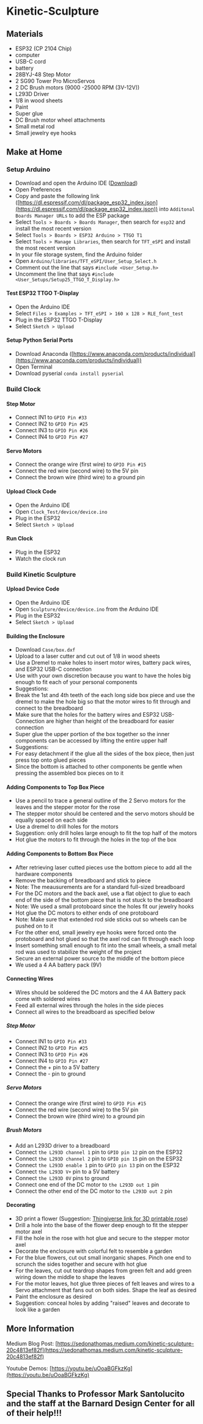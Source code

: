 # Kinetic-Sculpture

## Materials

 - ESP32 (CP 2104 Chip)
 - computer
 - USB-C cord
 - battery
 - 28BYJ-48 Step Motor
 - 2 SG90 Tower Pro MicroServos
 - 2 DC Brush motors (9000 -25000 RPM (3V-12V))
 - L293D Driver
 - 1/8 in wood sheets
 - Paint
 - Super glue
 - DC Brush motor wheel attachments
 - Small metal rod
 - Small jewelry eye hooks

## Make at Home

### Setup Arduino

- Download and open the Arduino IDE ([Download](https://www.arduino.cc/en/software))
- Open Preferences 
- Copy and paste the following link ([https://dl.espressif.com/dl/package_esp32_index.json](https://dl.espressif.com/dl/package_esp32_index.json)) into `Additonal Boards Manager URLs` to add the ESP package
- Select `Tools > Boards > Boards Manager`, then search for `esp32` and install the most recent version
- Select `Tools > Boards > ESP32 Arduino > TTGO T1`
- Select `Tools > Manage Libraries`, then search for `TFT_eSPI` and install the most recent version
- In your file storage system, find the Arduino folder
- Open `Arduino/libraries/TFT_eSPI/User_Setup_Select.h`
- Comment out the line that says `#include <User_Setup.h>`
- Uncomment the line that says `#include <User_Setups/Setup25_TTGO_T_Display.h>`

#### Test ESP32 TTGO T-Display

- Open the Arduino IDE
- Select `Files > Examples > TFT_eSPI > 160 x 128 > RLE_font_test`
- Plug in the ESP32 TTGO T-Display
- Select `Sketch > Upload`

#### Setup Python Serial Ports

- Download Anaconda ([https://www.anaconda.com/products/individual](https://www.anaconda.com/products/individual))
- Open Terminal
- Download pyserial `conda install pyserial`

### Build Clock

#### Step Motor

- Connect IN1 to `GPIO Pin #33`
- Connect IN2 to `GPIO Pin #25`
- Connect IN3 to `GPIO Pin #26`
- Connect IN4 to `GPIO Pin #27`

#### Servo Motors

- Connect the orange wire (first wire) to `GPIO Pin #15`
- Connect the red wire (second wire) to the 5V pin
- Connect the brown wire (third wire) to a ground pin

#### Upload Clock Code

- Open the Arduino IDE
- Open `Clock_Test/device/device.ino`
- Plug in the ESP32
- Select `Sketch > Upload`

#### Run Clock

- Plug in the ESP32
- Watch the clock run

### Build Kinetic Sculpture

#### Upload Device Code

- Open the Arduino IDE
- Open `Sculpture/device/device.ino` from the Arduino IDE
- Plug in the ESP32
- Select `Sketch > Upload`

#### Building the Enclosure
- Download `Case/box.dxf`
- Upload to a laser cutter and cut out of 1/8 in wood sheets
- Use a Dremel to make holes to insert motor wires, battery pack wires, and ESP32 USB-C connection 
 - Use with your own discretion because you want to have the holes big enough to fit each of your personal components
 - Suggestions: 
  - Break the 1st and 4th teeth of the each long side box piece and use the dremel to make the hole big so that the motor wires to fit through and connect to the breadboard
  - Make sure that the holes for the battery wires and ESP32 USB-Connection are higher than height of the breadboard for easier connection
- Super glue the upper portion of the box together so the inner components can be accessed by lifting the entire upper half
 - Suggestions:
  - For easy detachment if the glue all the sides of the box piece, then just press top onto glued pieces
  - Since the bottom is attached to other components be gentle when pressing the assembled box pieces on to it

#### Adding Components to Top Box Piece
- Use a pencil to trace a general outline of the 2 Servo motors for the leaves and the stepper motor for the rose
 - The stepper motor should be centered and the servo motors should be equally spaced on each side
- Use a dremel to drill holes for the motors
 - Suggestion: only drill holes large enough to fit the top half of the motors
- Hot glue the motors to fit through the holes in the top of the box

####  Adding Components to Bottom Box Piece
- After retrieving laser cutted pieces use the bottom piece to add all the hardware components
- Remove the backing of breadboard and stick to piece
 - Note: The meausurements are for a standard full-sized breadboard
- For the DC motors and the back axel, use a flat object to glue to each end of the side of the bottom piece that is not stuck to the breadboard
 - Note: We used a small protoboard since the holes fit our jewelry hooks
- Hot glue the DC motors to either ends of one protoboard
 - Note: Make sure that extended rod side sticks out so wheels can be pushed on to it
- For the other end, small jewelry eye hooks were forced onto the protoboard and hot glued so that the axel rod can fit through each loop 
- Insert something small enough to fit into the small wheels, a small metal rod was used to stabilize the weight of the project
- Secure an external power source to the middle of the bottom piece 
 - We used a 4 AA battery pack (9V)

#### Connecting Wires
- Wires should be soldered the DC motors and the 4 AA Battery pack come with soldered wires
- Feed all external wires through the holes in the side pieces
- Connect all wires to the breadboard as specified below

##### Step Motor

- Connect IN1 to `GPIO Pin #33`
- Connect IN2 to `GPIO Pin #25`
- Connect IN3 to `GPIO Pin #26`
- Connect IN4 to `GPIO Pin #27`
- Connect the + pin to a 5V battery
- Connect the - pin to ground

##### Servo Motors

- Connect the orange wire (first wire) to `GPIO Pin #15`
- Connect the red wire (second wire) to the 5V pin
- Connect the brown wire (third wire) to a ground pin

##### Brush Motors

- Add an L293D driver to a breadboard
- Connect `the L293D channel 1` pin to `GPIO pin 12` pin on the ESP32
- Connect `the L293D channel 2` pin to `GPIO pin 15` pin on the ESP32
- Connect `the L293D enable 1` pin to `GPIO pin 13` pin on the ESP32
- Connect `the L293D V+` pin to a 5V battery
- Connect `the L293D 0V` pins to ground
- Connect one end of the DC motor to `the L293D out 1` pin
- Connect the other end of the DC motor to `the L293D out 2` pin

#### Decorating
- 3D print a flower (Suggestion: [Thingiverse link for 3D printable rose](https://www.thingiverse.com/thing:255980))
- Drill a hole into the base of the flower deep enough to fit the stepper motor axel
- Fill the hole in the rose with hot glue and secure to the stepper motor axel
- Decorate the enclosure with colorful felt to resemble a garden
 - For the blue flowers, cut out small inorganic shapes. Pinch one end to scrunch the sides together and secure with hot glue
 - For the leaves, cut out teardrop shapes from green felt and add green wiring down the middle to shape the leaves
- For the motor leaves, hot glue three pieces of felt leaves and wires to a Servo attachment that fans out on both sides. Shape the leaf as desired
- Paint the enclosure as desired
 - Suggestion: conceal holes  by adding "raised" leaves and decorate to look like a garden


## More Information

Medium Blog Post: [https://sedonathomas.medium.com/kinetic-sculpture-20c4813ef82f](https://sedonathomas.medium.com/kinetic-sculpture-20c4813ef82f)

Youtube Demos: [https://youtu.be/uOoaBGFkzKg](https://youtu.be/uOoaBGFkzKg)

##
## Special Thanks to Professor Mark Santolucito and the staff at the Barnard Design Center for all of their help!!!
